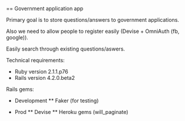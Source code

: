 == Government application app

Primary goal is to store questions/answers to government applications. 

Also we need to allow people to register easily (Devise + OmniAuth (fb, google)).

Easily search through existing questions/aswers.

Technical requirements:

* Ruby version 2.1.1.p76
* Rails version 4.2.0.beta2

Rails gems:

* Development
** Faker (for testing)

* Prod
** Devise
** Heroku gems (will_paginate)